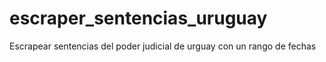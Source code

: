 # escraper_sentencias_uruguay
Escrapear sentencias del poder judicial de urguay con un rango de fechas
